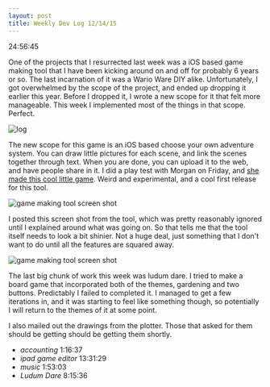 ```yaml
---
layout: post
title: Weekly Dev Log 12/14/15
---
```


24:56:45

One of the projects that I resurrected last week was a iOS based game making tool that I have been kicking around on and off for probably 6 years or so. The last incarnation of it was a Wario Ware DIY alike. Unfortunately, I got overwhelmed by the scope of the project, and ended up dropping it earlier this year. Before I dropped it, I wrote a new scope for it that felt more manageable. This week I implemented most of the things in that scope. Perfect.

![log](https://dl.dropboxusercontent.com/u/43672/blog_static/images/weekly_dev_3_time.png)

The new scope for this game is an iOS based choose your own adventure system. You can draw little pictures for each scene, and link the scenes together through text. When you are done, you can upload it to the web, and have people share in it. I did a play test with Morgan on Friday, and [she made this cool little game](http://vnsys.neocities.org/?p=7666c1450d532e4e52cd). Weird and experimental, and a cool first release for this tool.

![game making tool screen shot](https://dl.dropboxusercontent.com/u/43672/blog_static/images/gamemaking_tool.jpg)

I posted this screen shot from the tool, which was pretty reasonably ignored until I explained around what was going on. So that tells me that the tool itself needs to look a bit shinier. Not a huge deal, just something that I don't want to do until all the features are squared away.

![game making tool screen shot](https://dl.dropboxusercontent.com/u/43672/blog_static/images/LD34.jpg)

The last big chunk of work this week was ludum dare. I tried to make a board game that incorporated both of the themes, gardening and two buttons. Predictably I failed to completed it. I managed to get a few iterations in, and it was starting to feel like something though, so potentially I will return to the themes of it at some point.

I also mailed out the drawings from the plotter. Those that asked for them should be getting should be getting them shortly.

* *accounting*	1:16:37
* *ipad game editor*	13:31:29
* *music*	1:53:03
* *Ludum Dare*	8:15:36
